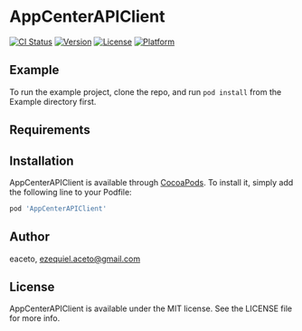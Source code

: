 # AppCenterAPIClient

[![CI Status](https://img.shields.io/travis/eaceto/AppCenterAPIClient.svg?style=flat)](https://travis-ci.org/eaceto/AppCenterAPIClient)
[![Version](https://img.shields.io/cocoapods/v/AppCenterAPIClient.svg?style=flat)](https://cocoapods.org/pods/AppCenterAPIClient)
[![License](https://img.shields.io/cocoapods/l/AppCenterAPIClient.svg?style=flat)](https://cocoapods.org/pods/AppCenterAPIClient)
[![Platform](https://img.shields.io/cocoapods/p/AppCenterAPIClient.svg?style=flat)](https://cocoapods.org/pods/AppCenterAPIClient)

## Example

To run the example project, clone the repo, and run `pod install` from the Example directory first.

## Requirements

## Installation

AppCenterAPIClient is available through [CocoaPods](https://cocoapods.org). To install
it, simply add the following line to your Podfile:

```ruby
pod 'AppCenterAPIClient'
```

## Author

eaceto, ezequiel.aceto@gmail.com

## License

AppCenterAPIClient is available under the MIT license. See the LICENSE file for more info.
